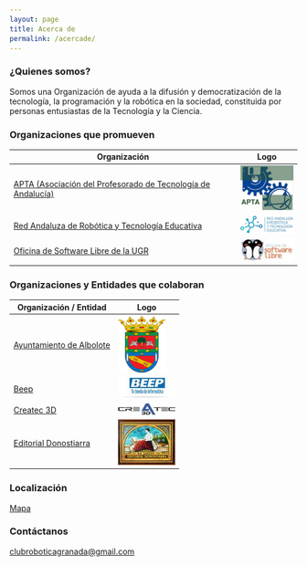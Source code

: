 ```yaml
---
layout: page
title: Acerca de
permalink: /acercade/
---
```


### ¿Quienes somos?
Somos una Organización de ayuda a la difusión y democratización de la tecnología, la programación y la robótica en la sociedad, constituida por personas entusiastas de la Tecnología y la Ciencia.

### Organizaciones que promueven
|Organización | Logo|
|-------------|-----|
 |[APTA (Asociación del Profesorado de Tecnología de Andalucía)](https://aptandalucia.wordpress.com/)|![](/images/logos/logo_apta_100.png)|
 |[Red Andaluza de Robótica y Tecnología Educativa](http://roboticaytecnologia.org/)|![](/images/logos/logo_red_andaluza_robotica_100.png)|
|[Oficina de Software Libre de la UGR](http://osl.ugr.es/) |![](/images/logos/logo_osl_100.jpeg)|

### Organizaciones y Entidades que colaboran
|Organización / Entidad | Logo|
|-----------------------|-----|
 |[Ayuntamiento de Albolote](https://albolote.org/)|![](/images/logos/logo_ayto_albolote_100.png)|
 |[Beep](https://www.beep.es/tienda-de-informatica/32471/granada)|![](/images/logos/logo_beep_100.jpeg)|
 |[Createc 3D](https://createc3d.com/)|![](/images/logos/logo_createc_100.png)|
 |[Editorial Donostiarra](https://www.editorialdonostiarra.com/)|![](/images/logos/logo_donostiarra_100.jpeg)|

### Localización
[Mapa](https://goo.gl/maps/apqiUdvcC9s)

### Contáctanos
[clubroboticagranada@gmail.com](mailto:clubroboticagranada@gmail.com)
